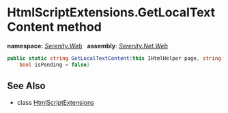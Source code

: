 # HtmlScriptExtensions.GetLocalTextContent method
**namespace:** *[Serenity.Web](../../README.md#serenity.web-namespace)*   **assembly**: *[Serenity.Net.Web](../../README.md)*

```csharp
public static string GetLocalTextContent(this IHtmlHelper page, string package, 
    bool isPending = false)
```

## See Also

* class [HtmlScriptExtensions](../HtmlScriptExtensions.md)